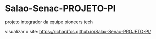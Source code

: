 # Salao-Senac-PROJETO-PI
projeto integrador da equipe pioneers tech

visualizar o site: https://richardfcs.github.io/Salao-Senac-PROJETO-PI/
